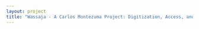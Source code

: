 ```yaml
--- 
layout: project 
title: "Wassaja - A Carlos Montezuma Project: Digitization, Access, and Context for Yavapai Activist-Intellectual Carlos Montezuma Collections Held Across the Nation" 
---
```



